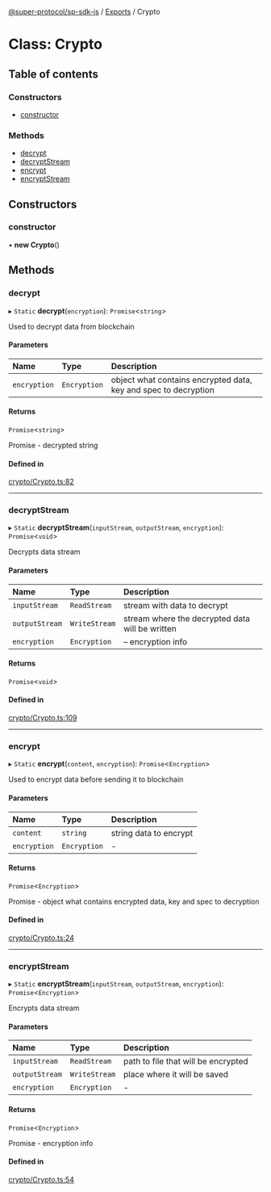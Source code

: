 [@super-protocol/sp-sdk-js](../README.md) / [Exports](../modules.md) / Crypto

# Class: Crypto

## Table of contents

### Constructors

- [constructor](Crypto.md#constructor)

### Methods

- [decrypt](Crypto.md#decrypt)
- [decryptStream](Crypto.md#decryptstream)
- [encrypt](Crypto.md#encrypt)
- [encryptStream](Crypto.md#encryptstream)

## Constructors

### constructor

• **new Crypto**()

## Methods

### decrypt

▸ `Static` **decrypt**(`encryption`): `Promise`<`string`\>

Used to decrypt data from blockchain

#### Parameters

| Name | Type | Description |
| :------ | :------ | :------ |
| `encryption` | `Encryption` | object what contains encrypted data, key and spec to decryption |

#### Returns

`Promise`<`string`\>

Promise<string> - decrypted string

#### Defined in

[crypto/Crypto.ts:82](https://github.com/Super-Protocol/sp-sdk-js/blob/7d2af19/src/crypto/Crypto.ts#L82)

___

### decryptStream

▸ `Static` **decryptStream**(`inputStream`, `outputStream`, `encryption`): `Promise`<`void`\>

Decrypts data stream

#### Parameters

| Name | Type | Description |
| :------ | :------ | :------ |
| `inputStream` | `ReadStream` | stream with data to decrypt |
| `outputStream` | `WriteStream` | stream where the decrypted data will be written |
| `encryption` | `Encryption` | – encryption info |

#### Returns

`Promise`<`void`\>

#### Defined in

[crypto/Crypto.ts:109](https://github.com/Super-Protocol/sp-sdk-js/blob/7d2af19/src/crypto/Crypto.ts#L109)

___

### encrypt

▸ `Static` **encrypt**(`content`, `encryption`): `Promise`<`Encryption`\>

Used to encrypt data before sending it to blockchain

#### Parameters

| Name | Type | Description |
| :------ | :------ | :------ |
| `content` | `string` | string data to encrypt |
| `encryption` | `Encryption` | - |

#### Returns

`Promise`<`Encryption`\>

Promise<Encryption> - object what contains encrypted data, key and spec to decryption

#### Defined in

[crypto/Crypto.ts:24](https://github.com/Super-Protocol/sp-sdk-js/blob/7d2af19/src/crypto/Crypto.ts#L24)

___

### encryptStream

▸ `Static` **encryptStream**(`inputStream`, `outputStream`, `encryption`): `Promise`<`Encryption`\>

Encrypts data stream

#### Parameters

| Name | Type | Description |
| :------ | :------ | :------ |
| `inputStream` | `ReadStream` | path to file that will be encrypted |
| `outputStream` | `WriteStream` | place where it will be saved |
| `encryption` | `Encryption` | - |

#### Returns

`Promise`<`Encryption`\>

Promise<Encryption> - encryption info

#### Defined in

[crypto/Crypto.ts:54](https://github.com/Super-Protocol/sp-sdk-js/blob/7d2af19/src/crypto/Crypto.ts#L54)
